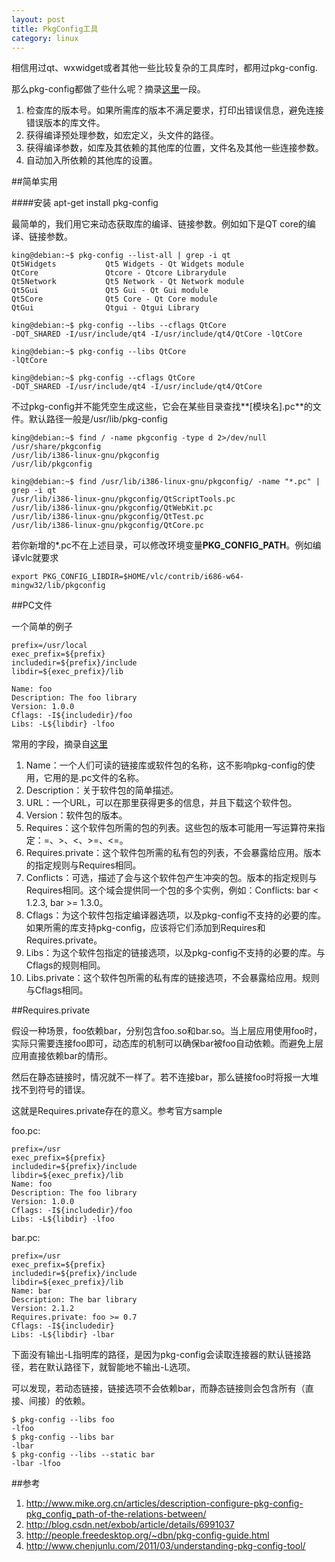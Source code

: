 ```yaml
---
layout: post
title: PkgConfig工具
category: linux
---
```


相信用过qt、wxwidget或者其他一些比较复杂的工具库时，都用过pkg-config.

那么pkg-config都做了些什么呢？摘录[这里](http://www.mike.org.cn/articles/description-configure-pkg-config-pkg_config_path-of-the-relations-between/)一段。

1. 检查库的版本号。如果所需库的版本不满足要求，打印出错误信息，避免连接错误版本的库文件。
1. 获得编译预处理参数，如宏定义，头文件的路径。
1. 获得编译参数，如库及其依赖的其他库的位置，文件名及其他一些连接参数。
1. 自动加入所依赖的其他库的设置。

##简单实用

####安装
	apt-get install pkg-config

最简单的，我们用它来动态获取库的编译、链接参数。例如如下是QT core的编译、链接参数。
	
	king@debian:~$ pkg-config --list-all | grep -i qt
	Qt5Widgets           Qt5 Widgets - Qt Widgets module
	QtCore               Qtcore - Qtcore Librarydule
	Qt5Network           Qt5 Network - Qt Network module
	Qt5Gui               Qt5 Gui - Qt Gui module
	Qt5Core              Qt5 Core - Qt Core module
	QtGui                Qtgui - Qtgui Library
	
	king@debian:~$ pkg-config --libs --cflags QtCore
	-DQT_SHARED -I/usr/include/qt4 -I/usr/include/qt4/QtCore -lQtCore 
	
	king@debian:~$ pkg-config --libs QtCore
	-lQtCore 
	
	king@debian:~$ pkg-config --cflags QtCore
	-DQT_SHARED -I/usr/include/qt4 -I/usr/include/qt4/QtCore 
	
不过pkg-config并不能凭空生成这些，它会在某些目录查找**[模块名].pc**的文件。默认路径一般是/usr/lib/pkg-config

	king@debian:~$ find / -name pkgconfig -type d 2>/dev/null
	/usr/share/pkgconfig
	/usr/lib/i386-linux-gnu/pkgconfig
	/usr/lib/pkgconfig
	
	king@debian:~$ find /usr/lib/i386-linux-gnu/pkgconfig/ -name "*.pc" | grep -i qt
	/usr/lib/i386-linux-gnu/pkgconfig/QtScriptTools.pc
	/usr/lib/i386-linux-gnu/pkgconfig/QtWebKit.pc
	/usr/lib/i386-linux-gnu/pkgconfig/QtTest.pc
	/usr/lib/i386-linux-gnu/pkgconfig/QtCore.pc
	
若你新增的\*.pc不在上述目录，可以修改环境变量**PKG_CONFIG_PATH**。例如编译vlc就要求

	export PKG_CONFIG_LIBDIR=$HOME/vlc/contrib/i686-w64-mingw32/lib/pkgconfig
	
##PC文件

一个简单的例子

	prefix=/usr/local
	exec_prefix=${prefix}
	includedir=${prefix}/include
	libdir=${exec_prefix}/lib

	Name: foo
	Description: The foo library
	Version: 1.0.0
	Cflags: -I${includedir}/foo
	Libs: -L${libdir} -lfoo
	
常用的字段，摘录自[这里](http://blog.csdn.net/exbob/article/details/6991037)

1. Name：一个人们可读的链接库或软件包的名称，这不影响pkg-config的使用，它用的是.pc文件的名称。
1. Description：关于软件包的简单描述。
1. URL：一个URL，可以在那里获得更多的信息，并且下载这个软件包。
1. Version：软件包的版本。
1. Requires：这个软件包所需的包的列表。这些包的版本可能用一写运算符来指定：=、>、<、>=、<=。
1. Requires.private：这个软件包所需的私有包的列表，不会暴露给应用。版本的指定规则与Requires相同。
1. Conflicts：可选，描述了会与这个软件包产生冲突的包。版本的指定规则与Requires相同。这个域会提供同一个包的多个实例，例如：Conflicts: bar < 1.2.3, bar >= 1.3.0。
1. Cflags：为这个软件包指定编译器选项，以及pkg-config不支持的必要的库。如果所需的库支持pkg-config，应该将它们添加到Requires和Requires.private。
1. Libs：为这个软件包指定的链接选项，以及pkg-config不支持的必要的库。与Cflags的规则相同。
1. Libs.private：这个软件包所需的私有库的链接选项，不会暴露给应用。规则与Cflags相同。

##Requires.private

假设一种场景，foo依赖bar，分别包含foo.so和bar.so。当上层应用使用foo时，实际只需要连接foo即可，动态库的机制可以确保bar被foo自动依赖。而避免上层应用直接依赖bar的情形。

然后在静态链接时，情况就不一样了。若不连接bar，那么链接foo时将报一大堆找不到符号的错误。

这就是Requires.private存在的意义。参考官方sample

foo.pc:

	prefix=/usr
	exec_prefix=${prefix}
	includedir=${prefix}/include
	libdir=${exec_prefix}/lib
	Name: foo
	Description: The foo library
	Version: 1.0.0
	Cflags: -I${includedir}/foo
	Libs: -L${libdir} -lfoo
	
bar.pc:
	
	prefix=/usr
	exec_prefix=${prefix}
	includedir=${prefix}/include
	libdir=${exec_prefix}/lib
	Name: bar
	Description: The bar library
	Version: 2.1.2
	Requires.private: foo >= 0.7
	Cflags: -I${includedir}
	Libs: -L${libdir} -lbar
	
下面没有输出-L指明库的路径，是因为pkg-config会读取连接器的默认链接路径，若在默认路径下，就智能地不输出-L选项。

可以发现，若动态链接，链接选项不会依赖bar，而静态链接则会包含所有（直接、间接）的依赖。
	
	$ pkg-config --libs foo
	-lfoo
	$ pkg-config --libs bar
	-lbar
	$ pkg-config --libs --static bar
	-lbar -lfoo


##参考
1. <http://www.mike.org.cn/articles/description-configure-pkg-config-pkg_config_path-of-the-relations-between/>
1. <http://blog.csdn.net/exbob/article/details/6991037>
1. <http://people.freedesktop.org/~dbn/pkg-config-guide.html>
1. <http://www.chenjunlu.com/2011/03/understanding-pkg-config-tool/>
